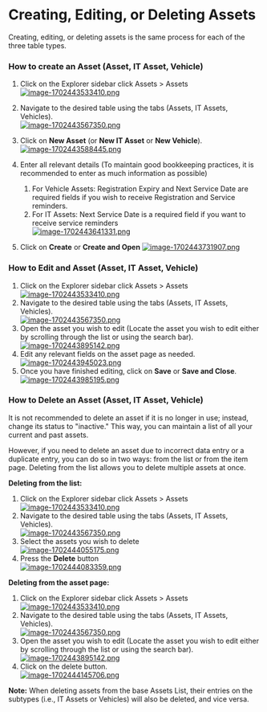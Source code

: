# Creating, Editing, or Deleting Assets

Creating, editing, or deleting assets is the same process for each of the three table types.

### How to create an Asset (Asset, IT Asset, Vehicle)

1. Click on the Explorer sidebar click Assets &gt; Assets  
    [![image-1702443533410.png](https://docs.rapidplatform.com/uploads/images/gallery/2023-12/scaled-1680-/IxEAp5MwC7dXuSY5-image-1702443533410.png)](https://docs.rapidplatform.com/uploads/images/gallery/2023-12/IxEAp5MwC7dXuSY5-image-1702443533410.png)
2. Navigate to the desired table using the tabs (Assets, IT Assets, Vehicles).  
    [![image-1702443567350.png](https://docs.rapidplatform.com/uploads/images/gallery/2023-12/scaled-1680-/WrKVOK3MIiHqi5Um-image-1702443567350.png)](https://docs.rapidplatform.com/uploads/images/gallery/2023-12/WrKVOK3MIiHqi5Um-image-1702443567350.png)
3. Click on **New Asset** (or **New IT Asset** or **New Vehicle**).  
    [![image-1702443588445.png](https://docs.rapidplatform.com/uploads/images/gallery/2023-12/scaled-1680-/hRUSRZl5wyADA7IY-image-1702443588445.png)](https://docs.rapidplatform.com/uploads/images/gallery/2023-12/hRUSRZl5wyADA7IY-image-1702443588445.png)
4. Enter all relevant details (To maintain good bookkeeping practices, it is recommended to enter as much information as possible)  
    
    1. For Vehicle Assets: Registration Expiry and Next Service Date are required fields if you wish to receive Registration and Service reminders.
    2. For IT Assets: Next Service Date is a required field if you want to receive service reminders  
        [![image-1702443641331.png](https://docs.rapidplatform.com/uploads/images/gallery/2023-12/scaled-1680-/9PODFZ23iXCJwnJP-image-1702443641331.png)](https://docs.rapidplatform.com/uploads/images/gallery/2023-12/9PODFZ23iXCJwnJP-image-1702443641331.png)
5. Click on **Create** or ****Create and Open**** [![image-1702443731907.png](https://docs.rapidplatform.com/uploads/images/gallery/2023-12/scaled-1680-/mX47hkxzBMfl6Ejd-image-1702443731907.png)](https://docs.rapidplatform.com/uploads/images/gallery/2023-12/mX47hkxzBMfl6Ejd-image-1702443731907.png)

### How to Edit and Asset (Asset, IT Asset, Vehicle)

1. Click on the Explorer sidebar click Assets &gt; Assets  
    [![image-1702443533410.png](https://docs.rapidplatform.com/uploads/images/gallery/2023-12/scaled-1680-/IxEAp5MwC7dXuSY5-image-1702443533410.png)](https://docs.rapidplatform.com/uploads/images/gallery/2023-12/IxEAp5MwC7dXuSY5-image-1702443533410.png)
2. Navigate to the desired table using the tabs (Assets, IT Assets, Vehicles).  
    [![image-1702443567350.png](https://docs.rapidplatform.com/uploads/images/gallery/2023-12/scaled-1680-/WrKVOK3MIiHqi5Um-image-1702443567350.png)](https://docs.rapidplatform.com/uploads/images/gallery/2023-12/WrKVOK3MIiHqi5Um-image-1702443567350.png)
3. Open the asset you wish to edit (Locate the asset you wish to edit either by scrolling through the list or using the search bar).  
    [![image-1702443895142.png](https://docs.rapidplatform.com/uploads/images/gallery/2023-12/scaled-1680-/CrrnIF7PnqkCbhoZ-image-1702443895142.png)](https://docs.rapidplatform.com/uploads/images/gallery/2023-12/CrrnIF7PnqkCbhoZ-image-1702443895142.png)
4. Edit any relevant fields on the asset page as needed.  
    [![image-1702443945023.png](https://docs.rapidplatform.com/uploads/images/gallery/2023-12/scaled-1680-/j7FAkmvhad4G8BsI-image-1702443945023.png)](https://docs.rapidplatform.com/uploads/images/gallery/2023-12/j7FAkmvhad4G8BsI-image-1702443945023.png)
5. Once you have finished editing, click on **Save** or **Save and Close**.  
    [![image-1702443985195.png](https://docs.rapidplatform.com/uploads/images/gallery/2023-12/scaled-1680-/2XLIeHs7qNswhqVv-image-1702443985195.png)](https://docs.rapidplatform.com/uploads/images/gallery/2023-12/2XLIeHs7qNswhqVv-image-1702443985195.png)

### How to Delete an Asset (Asset, IT Asset, Vehicle)

It is not recommended to delete an asset if it is no longer in use; instead, change its status to "inactive." This way, you can maintain a list of all your current and past assets.

However, if you need to delete an asset due to incorrect data entry or a duplicate entry, you can do so in two ways: from the list or from the item page. Deleting from the list allows you to delete multiple assets at once.

**Deleting from the list:**

1. Click on the Explorer sidebar click Assets &gt; Assets  
    [![image-1702443533410.png](https://docs.rapidplatform.com/uploads/images/gallery/2023-12/scaled-1680-/IxEAp5MwC7dXuSY5-image-1702443533410.png)](https://docs.rapidplatform.com/uploads/images/gallery/2023-12/IxEAp5MwC7dXuSY5-image-1702443533410.png)
2. Navigate to the desired table using the tabs (Assets, IT Assets, Vehicles).  
    [![image-1702443567350.png](https://docs.rapidplatform.com/uploads/images/gallery/2023-12/scaled-1680-/WrKVOK3MIiHqi5Um-image-1702443567350.png)](https://docs.rapidplatform.com/uploads/images/gallery/2023-12/WrKVOK3MIiHqi5Um-image-1702443567350.png)
3. Select the assets you wish to delete  
    [![image-1702444055175.png](https://docs.rapidplatform.com/uploads/images/gallery/2023-12/scaled-1680-/Y3aVYQyxHKUJ5DUD-image-1702444055175.png)](https://docs.rapidplatform.com/uploads/images/gallery/2023-12/Y3aVYQyxHKUJ5DUD-image-1702444055175.png)
4. Press the **Delete** button  
    [![image-1702444083359.png](https://docs.rapidplatform.com/uploads/images/gallery/2023-12/scaled-1680-/Zhmmd6DnVgq45aFd-image-1702444083359.png)](https://docs.rapidplatform.com/uploads/images/gallery/2023-12/Zhmmd6DnVgq45aFd-image-1702444083359.png)

**Deleting from the asset page:**

1. Click on the Explorer sidebar click Assets &gt; Assets  
    [![image-1702443533410.png](https://docs.rapidplatform.com/uploads/images/gallery/2023-12/scaled-1680-/IxEAp5MwC7dXuSY5-image-1702443533410.png)](https://docs.rapidplatform.com/uploads/images/gallery/2023-12/IxEAp5MwC7dXuSY5-image-1702443533410.png)
2. Navigate to the desired table using the tabs (Assets, IT Assets, Vehicles).  
    [![image-1702443567350.png](https://docs.rapidplatform.com/uploads/images/gallery/2023-12/scaled-1680-/WrKVOK3MIiHqi5Um-image-1702443567350.png)](https://docs.rapidplatform.com/uploads/images/gallery/2023-12/WrKVOK3MIiHqi5Um-image-1702443567350.png)
3. Open the asset you wish to edit (Locate the asset you wish to edit either by scrolling through the list or using the search bar).  
    [![image-1702443895142.png](https://docs.rapidplatform.com/uploads/images/gallery/2023-12/scaled-1680-/CrrnIF7PnqkCbhoZ-image-1702443895142.png)](https://docs.rapidplatform.com/uploads/images/gallery/2023-12/CrrnIF7PnqkCbhoZ-image-1702443895142.png)
4. Click on the delete button.  
    [![image-1702444145706.png](https://docs.rapidplatform.com/uploads/images/gallery/2023-12/scaled-1680-/6VIkgzw2A41d9FzW-image-1702444145706.png)](https://docs.rapidplatform.com/uploads/images/gallery/2023-12/6VIkgzw2A41d9FzW-image-1702444145706.png)

**Note:** When deleting assets from the base Assets List, their entries on the subtypes (i.e., IT Assets or Vehicles) will also be deleted, and vice versa.